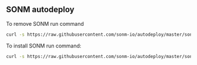 ## SONM autodeploy
To remove SONM run command
 ```bash
curl -s https://raw.githubusercontent.com/sonm-io/autodeploy/master/sonm-uninstall.sh | sudo bash
```
To install SONM run command:
 ```bash
curl -s https://raw.githubusercontent.com/sonm-io/autodeploy/master/sonm-auto-deploy.sh | sudo bash
```